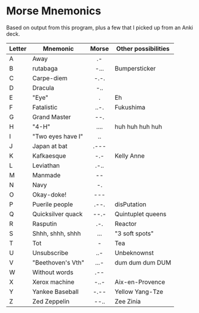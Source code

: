 # Morse Mnemonics

Based on output from this program, plus a few that I picked up from an
Anki deck.

| Letter | Mnemonic          | Morse | Other possibilities |
|--------|-------------------|:-----:|---------------------|
| A      | Away              | .-    |                     |
| B      | rutabaga          | -...  | Bumpersticker       |
| C      | Carpe-diem        | -.-.  |                     |
| D      | Dracula           | -..   |                     |
| E      | "Eye"             | .     | Eh                  |
| F      | Fatalistic        | ..-.  | Fukushima           |
| G      | Grand Master      | --.   |                     |
| H      | "4-H"             | ....  | huh huh huh huh     |
| I      | "Two eyes have I" | ..    |                     |
| J      | Japan at bat      | .---  |                     |
| K      | Kafkaesque        | -.-   | Kelly Anne          |
| L      | Leviathan         | .-..  |                     |
| M      | Manmade           | --    |                     |
| N      | Navy              | -.    |                     |
| O      | Okay-doke!        | ---   |                     |
| P      | Puerile people    | .--.  | disPutation         |
| Q      | Quicksilver quack | --.-  | Quintuplet queens   |
| R      | Rasputin          | .-.   | Reactor             |
| S      | Shhh, shhh, shhh  | ...   | "3 soft spots"      |
| T      | Tot               | -     | Tea                 |
| U      | Unsubscribe       | ..-   | Unbeknownst         |
| V      | "Beethoven's Ⅴth" | ...-  | dum dum dum DUM     |
| W      | Without words     | .--   |                     |
| X      | Xerox machine     | -..-  | Aix-en-Provence     |
| Y      | Yankee Baseball   | -.--  | Yellow Yang-Tze     |
| Z      | Zed Zeppelin      | --..  | Zee Zinia           |

